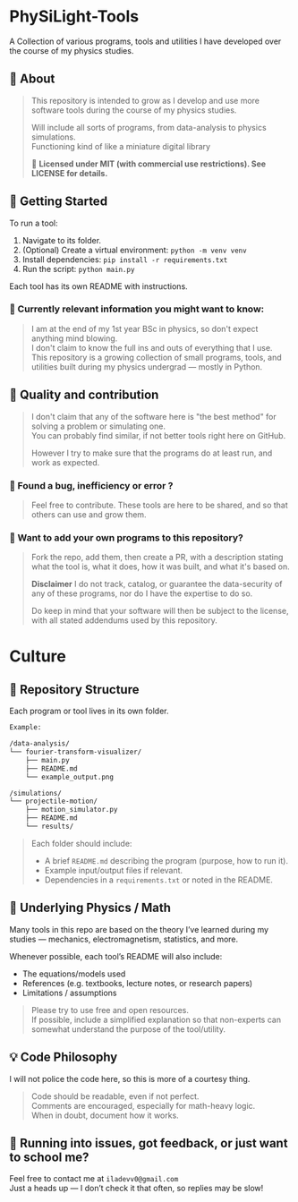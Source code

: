 # PhySiLight-Tools
A Collection of various programs, tools and utilities I have developed over the course of my physics studies.

## 🤔 About
>This repository is intended to grow as I develop and use more software tools during the course of my physics studies.
>
>Will include all sorts of programs, from data-analysis to physics simulations.\
>Functioning kind of like a miniature digital library
>
>📜 **Licensed under MIT (with commercial use restrictions). See LICENSE for details.**

## 🚀 Getting Started

To run a tool:
1. Navigate to its folder.
2. (Optional) Create a virtual environment: `python -m venv venv`
3. Install dependencies: `pip install -r requirements.txt`
4. Run the script: `python main.py`

Each tool has its own README with instructions.

### 📖 Currently relevant information you might want to know:
>I am at the end of my 1st year BSc in physics, so don't expect anything mind blowing.\
>I don't claim to know the full ins and outs of everything that I use.\
>This repository is a growing collection of small programs, tools, and utilities built during my physics undergrad — mostly in Python.


## 🧪 Quality and contribution
>I don't claim that any of the software here is "the best method" for solving a problem or simulating one.\
>You can probably find similar, if not better tools right here on GitHub.
>
>However I try to make sure that the programs do at least run, and work as expected.

### 🧮 Found a bug, inefficiency or error ?
>Feel free to contribute. These tools are here to be shared, and so that others can use and grow them.

### 📐 Want to add your own programs to this repository?
>Fork the repo, add them, then create a PR, with a description stating what the tool is, what it does, how it was built, and what it's based on.
>
>**Disclaimer** I do not track, catalog, or guarantee the data-security of any of these programs, nor do I have the expertise to do so.
>
>Do keep in mind that your software will then be subject to the license, with all stated addendums used by this repository.

# Culture

## 📁 Repository Structure

Each program or tool lives in its own folder.
```bash
Example:

/data-analysis/
└── fourier-transform-visualizer/
    ├── main.py
    ├── README.md
    └── example_output.png

/simulations/
└── projectile-motion/
    ├── motion_simulator.py
    ├── README.md
    └── results/
```
>
> Each folder should include:
> - A brief `README.md` describing the program (purpose, how to run it).
> - Example input/output files if relevant.
> - Dependencies in a `requirements.txt` or noted in the README.

## 🧠 Underlying Physics / Math

Many tools in this repo are based on the theory I’ve learned during my studies — mechanics, electromagnetism, statistics, and more.

Whenever possible, each tool’s README will also include:
- The equations/models used
- References (e.g. textbooks, lecture notes, or research papers)
- Limitations / assumptions
>Please try to use free and open resources.\
>If possible, include a simplified explanation so that non-experts can somewhat understand the purpose of the tool/utility.

## 💡 Code Philosophy
I will not police the code here, so this is more of a courtesy thing.
> Code should be readable, even if not perfect.\
> Comments are encouraged, especially for math-heavy logic.\
> When in doubt, document how it works.

## 👀 Running into issues, got feedback, or just want to school me?
Feel free to contact me at `iladevv0@gmail.com`\
Just a heads up — I don’t check it that often, so replies may be slow!

